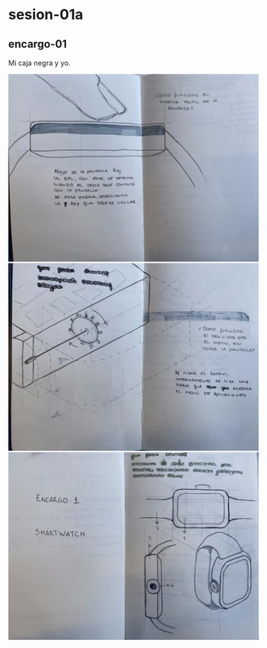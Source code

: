 # sesion-01a

## encargo-01

Mi caja negra y yo.

![encargo-01 foto 1 de 3](./archivos/encargo-01-foto-01.jpg)
![encargo-01 foto 2 de 3](./archivos/encargo-01-foto-02.jpg)
![encargo-01 foto 3 de 3](./archivos/encargo-01-foto-03.jpg)
